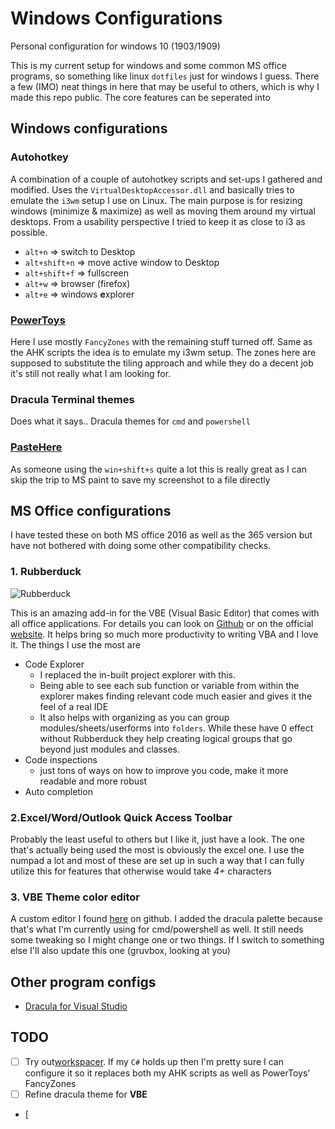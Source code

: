 # Windows Configurations
Personal configuration for windows 10 (1903/1909)

This is my current setup for windows and some common MS office programs, so something like linux `dotfiles` just for windows I guess. There a few (IMO) neat things in here that may be useful to others,
which is why I made this repo public. The core features can be seperated into

## Windows configurations

### Autohotkey
 A combination of a couple of autohotkey scripts and set-ups I gathered and modified. Uses the `VirtualDesktopAccessor.dll` and basically tries to emulate the `i3wm` setup I use on Linux. The main purpose is for resizing windows (minimize & maximize) as well as moving them around my virtual desktops. From a usability perspective I tried to keep it as close to i3 as possible.

* `alt+n` => switch to Desktop
* `alt+shift+n` => move active window to Desktop
* `alt+shift+f` => fullscreen
* `alt+w` => browser (firefox)
* `alt+e` => windows **e**xplorer


### [PowerToys](https://github.com/microsoft/PowerToys)
Here I use mostly `FancyZones` with the remaining stuff turned off. Same as the AHK scripts the idea is to emulate my i3wm setup. The zones here are supposed to substitute the tiling approach and while they do a decent job it's still not really what I am looking for.

 
### Dracula Terminal themes
Does what it says.. Dracula themes for `cmd` and `powershell`


### [PasteHere](https://github.com/tomzorz/PasteHere)
As someone using the `win+shift+s` quite a lot this is really great as I can skip the trip to MS paint to save my screenshot to a file directly

## MS Office configurations
I have tested these on both MS office 2016 as well as the 365 version but have not bothered with doing some other compatibility checks.

### 1. Rubberduck
![Rubberduck](https://user-images.githubusercontent.com/5751684/48656196-a507af80-e9ef-11e8-9c09-1ce3c619c019.png)

This is an amazing add-in for the VBE (Visual Basic Editor) that comes with all office applications. For details you can look  on [Github](https://github.com/rubberduck-vba/Rubberduck) or on the official [website](https://rubberduckvba.com).
It helps bring so much more productivity to writing VBA and I love it. The things I use the most are 
* Code Explorer 
  * I replaced the in-built project explorer with this.
  * Being able to see each sub function or variable from within the explorer makes finding relevant code much easier and gives it the feel of a real IDE
  * It also helps with organizing as you can group modules/sheets/userforms into `folders`. While these have 0 effect without Rubberduck they help creating logical groups that go beyond just modules and classes.
* Code inspections
  * just tons of ways on how to improve you code, make it more readable and more robust
* Auto completion

### 2.Excel/Word/Outlook Quick Access Toolbar
Probably the least useful to others but I like it, just have a look. The one that's actually being used the most is obviously the excel one. 
I use the numpad a lot and most of these are set up in such a way that I can fully utilize this for features that otherwise would take *4+* characters

### 3. VBE Theme color editor
A custom editor I found [here](https://github.com/dimitropoulos/VBECustomColors) on github. 
I added the dracula palette because that's what I'm currently using for cmd/powershell as well. It still needs some tweaking so I might change one or two things. If I switch to something else I'll also update this one (gruvbox, looking at you)


## Other program configs
*  [Dracula for Visual Studio](https://github.com/dracula/visual-studio)


## TODO
- [ ] Try out[workspacer](https://www.workspacer.org/). If my `C#` holds up then I'm pretty sure I can configure it so it replaces both my AHK scripts as well as PowerToys' FancyZones
- [ ] Refine dracula theme for **VBE**
- [

